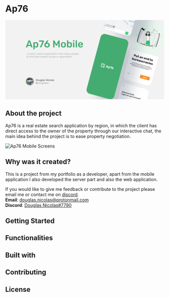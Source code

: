 # Ap76
![Ap76 Mobile Cover](Cover.jpg)

## About the project
Ap76 is a real estate search application by region, in which the client has direct access to the owner of the property through our interactive chat, the main idea behind the project is to ease property negotiation.

![Ap76 Mobile Screens]()

## Why was it created?
This is a project from my portfolio as a developer, apart from the mobile application I also developed the server part and also the web application.

If you would like to give me feedback or contribute to the project please email me or contact me on [discord](https://discordapp.com/users/282864723752386560).<br/>
<b>Email</b>: [douglas.nicolas@protonmail.com](mailto:douglas.nicolas@protonmail.com)<br/>
<b>Discord</b>: [Douglas Nicolas#7790](https://discordapp.com/users/282864723752386560)

## Getting Started

## Functionalities

## Built with

## Contributing

## License
